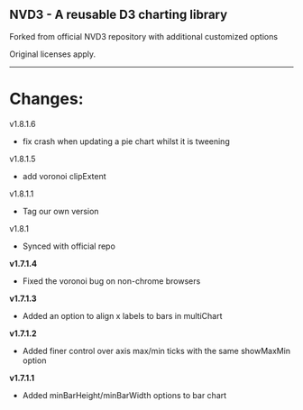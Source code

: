 ## NVD3 - A reusable D3 charting library

Forked from official NVD3 repository with additional customized options

Original licenses apply.

---
# Changes:
v1.8.1.6

* fix crash when updating a pie chart whilst it is tweening

v1.8.1.5

* add voronoi clipExtent

v1.8.1.1

* Tag our own version

v1.8.1

* Synced with official repo

**v1.7.1.4**

* Fixed the voronoi bug on non-chrome browsers

**v1.7.1.3**

* Added an option to align x labels to bars in multiChart

**v1.7.1.2**

* Added finer control over axis max/min ticks with the same showMaxMin option

**v1.7.1.1**

* Added minBarHeight/minBarWidth options to bar chart
